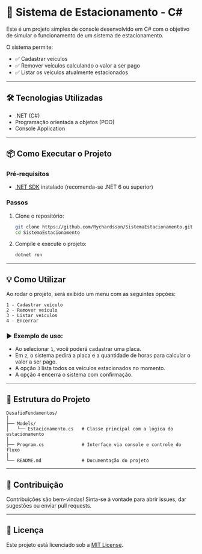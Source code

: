 # 🚗 Sistema de Estacionamento - C#

Este é um projeto simples de console desenvolvido em C# com o objetivo de simular o funcionamento de um sistema de estacionamento.

O sistema permite:

- ✅ Cadastrar veículos
- ✅ Remover veículos calculando o valor a ser pago
- ✅ Listar os veículos atualmente estacionados

---

## 🛠 Tecnologias Utilizadas

- .NET (C#)
- Programação orientada a objetos (POO)
- Console Application

---

## 📦 Como Executar o Projeto

### Pré-requisitos

- [.NET SDK](https://dotnet.microsoft.com/download) instalado (recomenda-se .NET 6 ou superior)

### Passos

1. Clone o repositório:

   ```bash
   git clone https://github.com/Rychardsson/SistemaEstacionamento.git
   cd SistemaEstacionamento
   ```

2. Compile e execute o projeto:
   ```bash
   dotnet run
   ```

---

## 💡 Como Utilizar

Ao rodar o projeto, será exibido um menu com as seguintes opções:

```
1 - Cadastrar veículo
2 - Remover veículo
3 - Listar veículos
4 - Encerrar
```

### ▶️ Exemplo de uso:

- Ao selecionar `1`, você poderá cadastrar uma placa.
- Em `2`, o sistema pedirá a placa e a quantidade de horas para calcular o valor a ser pago.
- A opção `3` lista todos os veículos estacionados no momento.
- A opção `4` encerra o sistema com confirmação.

---

## 📁 Estrutura do Projeto

```
DesafioFundamentos/
│
├── Models/
│   └── Estacionamento.cs   # Classe principal com a lógica do estacionamento
│
├── Program.cs              # Interface via console e controle do fluxo
│
└── README.md               # Documentação do projeto
```

---

## 🤝 Contribuição

Contribuições são bem-vindas! Sinta-se à vontade para abrir issues, dar sugestões ou enviar pull requests.

---

## 📄 Licença

Este projeto está licenciado sob a [MIT License](LICENSE).
